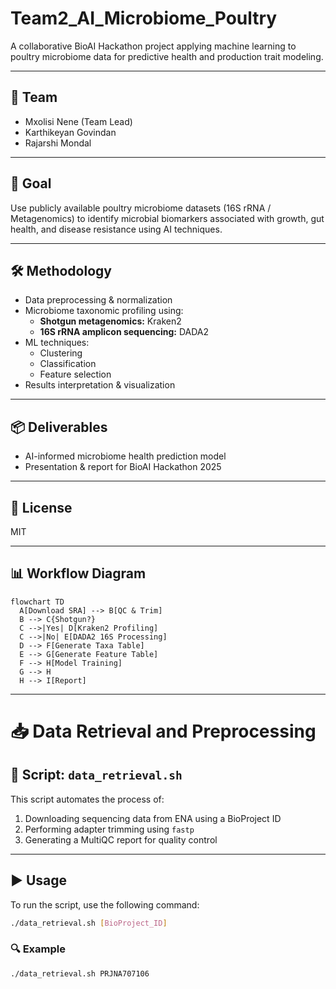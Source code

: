 
# Team2_AI_Microbiome_Poultry

A collaborative BioAI Hackathon project applying machine learning to poultry microbiome data for predictive health and production trait modeling.

---

## 📌 Team
- Mxolisi Nene (Team Lead)  
- Karthikeyan Govindan  
- Rajarshi Mondal  

---

## 🎯 Goal
Use publicly available poultry microbiome datasets (16S rRNA / Metagenomics) to identify microbial biomarkers associated with growth, gut health, and disease resistance using AI techniques.

---

## 🛠️ Methodology
- Data preprocessing & normalization  
- Microbiome taxonomic profiling using:
  - **Shotgun metagenomics:** Kraken2  
  - **16S rRNA amplicon sequencing:** DADA2  
- ML techniques:
  - Clustering  
  - Classification  
  - Feature selection  
- Results interpretation & visualization

---

## 📦 Deliverables
- AI-informed microbiome health prediction model  
- Presentation & report for BioAI Hackathon 2025  

---

## 📄 License
MIT  

---

## 📊 Workflow Diagram

```mermaid
flowchart TD
  A[Download SRA] --> B[QC & Trim]
  B --> C{Shotgun?}
  C -->|Yes| D[Kraken2 Profiling]
  C -->|No| E[DADA2 16S Processing]
  D --> F[Generate Taxa Table]
  E --> G[Generate Feature Table]
  F --> H[Model Training]
  G --> H
  H --> I[Report]
```

---

# 📥 Data Retrieval and Preprocessing

## 📜 Script: `data_retrieval.sh`

This script automates the process of:

1. Downloading sequencing data from ENA using a BioProject ID  
2. Performing adapter trimming using `fastp`  
3. Generating a MultiQC report for quality control  

---

## ▶️ Usage

To run the script, use the following command:

```bash
./data_retrieval.sh [BioProject_ID]
```

### 🔍 Example

```bash
./data_retrieval.sh PRJNA707106
```
